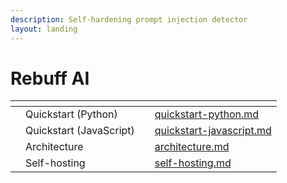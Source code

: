 ```yaml
---
description: Self-hardening prompt injection detector
layout: landing
---
```


# Rebuff AI

<table data-view="cards"><thead><tr><th></th><th></th><th></th><th data-hidden data-card-target data-type="content-ref"></th></tr></thead><tbody><tr><td></td><td>Quickstart (Python)</td><td></td><td><a href="quickstart-python.md">quickstart-python.md</a></td></tr><tr><td></td><td>Quickstart (JavaScript)</td><td></td><td><a href="quickstart-javascript.md">quickstart-javascript.md</a></td></tr><tr><td></td><td>Architecture</td><td></td><td><a href="architecture.md">architecture.md</a></td></tr><tr><td></td><td>Self-hosting</td><td></td><td><a href="self-hosting.md">self-hosting.md</a></td></tr></tbody></table>
